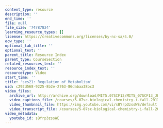 ```yaml
---
content_type: resource
description: ''
end_time: ''
file: null
file_size: '74787824'
learning_resource_types: []
license: https://creativecommons.org/licenses/by-nc-sa/4.0/
ocw_type: ''
optional_tab_title: ''
optional_text: ''
parent_title: Resource Index
parent_type: CourseSection
related_resources_text: ''
resource_index_text: ''
resourcetype: Video
start_time: ''
title: 'ses21: Regulation of Metabolism'
uid: c292d568-9225-8b2e-2763-86dabaa38bc3
video_files:
  archive_url: http://archive.org/download/MIT5.07SCF13/MIT5_07SCF13_JE-Ses21_300k.mp4
  video_captions_file: /courses/5-07sc-biological-chemistry-i-fall-2013/ac19ef71f98b581790ccaf5901ad37d7_sBYrp3zssWE.vtt
  video_thumbnail_file: https://img.youtube.com/vi/sBYrp3zssWE/default.jpg
  video_transcript_file: /courses/5-07sc-biological-chemistry-i-fall-2013/879c7ba49b62f944c24f687d962a821a_sBYrp3zssWE.pdf
video_metadata:
  youtube_id: sBYrp3zssWE
---
```

